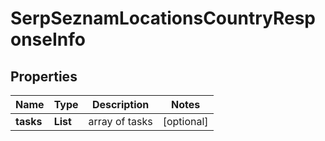 # SerpSeznamLocationsCountryResponseInfo


## Properties

| Name | Type | Description | Notes |
|------------ | ------------- | ------------- | -------------|
**tasks** | **List<SerpSeznamLocationsCountryTaskInfo>** | array of tasks |[optional]|